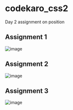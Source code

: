 # codekaro_css2
Day 2 assignment on position
## Assignment 1
![image](https://github.com/Saranganrajendran365/codekaro_css2/assets/141739948/b537b028-824f-4689-92f3-3c2ef5574e30)

## Assignment 2
![image](https://github.com/Saranganrajendran365/codekaro_css2/assets/141739948/97530812-786f-4638-b451-4969776f3aa9)

## Assignment 3
![image](https://github.com/Saranganrajendran365/codekaro_css2/assets/141739948/143837a9-1d76-40a3-b8e3-5cd46ed3e320)

